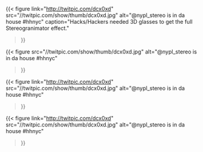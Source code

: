 {{< figure
  link="http://twitpic.com/dcx0xd"
  src="//twitpic.com/show/thumb/dcx0xd.jpg"
  alt="@nypl_stereo is in da house #hhnyc"
  caption="Hacks/Hackers needed 3D glasses to get the full Stereogranimator effect."
>}}

{{< figure
  src="//twitpic.com/show/thumb/dcx0xd.jpg"
  alt="@nypl_stereo is in da house #hhnyc"
>}}

{{< figure
  link="http://twitpic.com/dcx0xd"
  src="//twitpic.com/show/thumb/dcx0xd.jpg"
  alt="@nypl_stereo is in da house #hhnyc"
>}}

{{< figure
  link="http://twitpic.com/dcx0xd"
  src="//twitpic.com/show/thumb/dcx0xd.jpg"
  alt="@nypl_stereo is in da house #hhnyc"
>}}

